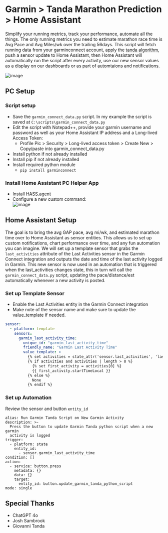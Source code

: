 # Garmin > Tanda Marathon Prediction > Home Assistant
Simplify your running metrics, track your performance, automate all the things. The only running metrics you need to estimate marathon race time is Avg Pace and Avg Miles/wk over the trailing 56days.  This script will fetch running data from your garminconnect account, apply the [tanda algorithm](https://rua.ua.es/dspace/bitstream/10045/18930/1/jhse_Vol_VI_N_III_511-520.pdf), push a sensor update to Home Assistant, then Home Assistant will automatically run the script after every activity, use our new sensor values as a display on our dashboards or as part of automtaions and notifications.

![image](https://github.com/seanap/HA-Garmin-Tanda/assets/17012946/4aa165a7-5559-44b2-abf2-3da5d4d0cf7e)

## PC Setup

### Script setup

* Save the `garmin_connect_data.py` script. In my example the script is saved at `C:\scripts\garmin_connect_data.py`  
* Edit the script with Notepad++, provide your garmin username and password as well as your Home Assistant IP address and a Long-lived Access Token:  
  * Profile Pic > Security > Long-lived access token > Create New > Copy/paste into garmin_connect_data.py  
* Install python if not already installed  
* Install pip if not already installed  
* Install required python module  
  * `pip install garminconnect`  

### Install Home Assistant PC Helper App
* Install [HASS.agent](https://github.com/LAB02-Research/HASS.Agent)
* Configure a new custom command:  
![image](https://github.com/seanap/HA-Garmin-Tanda/assets/17012946/248881e5-be1a-4e64-a154-6d7d201518ad)

## Home Assistant Setup

The goal is to bring the avg GAP pace, avg mi/wk, and estimated marathon time over to Home Assistant as sensor entities.  This allows us to set up custom notifications, chart performance over time, and any fun automation you can imagine. We will set up a template sensor that grabs the `last_activities` attribute of the Last Activities sensor in the Garmin Connect integration and outputs the date and time of the last activity logged in Garmin.  This new sensor is now used in an automation that is triggered when the last_activities changes state, this in turn will call the `garmin_connect_data.py` script, updating the pace/distance/est automatically whenever a new activity is posted.

### Set up Template Sensor

* Enable the Last Activities entity in the Garmin Connect integration
* Make note of the sensor name and make sure to update the value_template if needed.

```yaml
sensor:
  - platform: template
    sensors:
      garmin_last_activity_time:
        unique_id: "garmin_last_activity_time"
        friendly_name: "Garmin Last Activity Time"
        value_template: >
          {% set activities = state_attr('sensor.last_activities', 'last_Activities') %}
          {% if activities and activities | length > 0 %}
            {% set first_activity = activities[0] %}
            {{ first_activity.startTimeLocal }}
          {% else %}
            None
          {% endif %}
```

### Set up Automation

Review the sensor and button `entity_id`

```jinja
alias: Run Garmin Tanda Script on New Garmin Activity
description: >-
  Press the button to update Garmin Tanda python script when a new garmin
  activity is logged
trigger:
  - platform: state
    entity_id:
      - sensor.garmin_last_activity_time
condition: []
action:
  - service: button.press
    metadata: {}
    data: {}
    target:
      entity_id: button.update_garmin_tanda_python_script
mode: single
```

## Special Thanks
* ChatGPT 4o
* Josh Sambrook
* Giovanni Tanda
